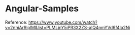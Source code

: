 # Angular-Samples

Reference: https://www.youtube.com/watch?v=2nhiAr9lplM&list=PLMLjnY5iPR3X2ZS-aIQ4nmYVd6f4la2Ni
